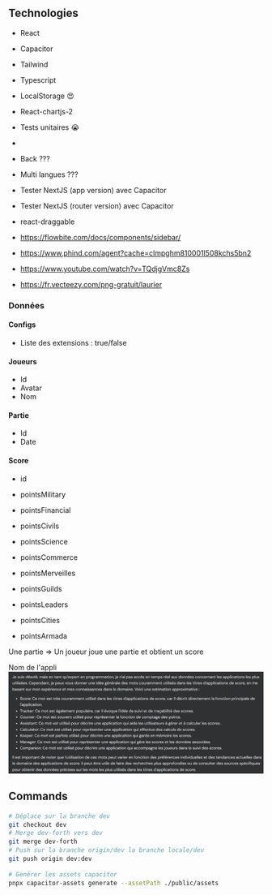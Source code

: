 ## Technologies

- React
- Capacitor
- Tailwind
- Typescript
- LocalStorage 😍
- React-chartjs-2
- Tests unitaires 😭
- 

- Back ???
- Multi langues ???

- Tester NextJS (app version) avec Capacitor
- Tester NextJS (router version) avec Capacitor

- react-draggable
- https://flowbite.com/docs/components/sidebar/
- https://www.phind.com/agent?cache=clmpghm810001l508kchs5bn2
- https://www.youtube.com/watch?v=TQdjgVmc8Zs
- https://fr.vecteezy.com/png-gratuit/laurier

### Données

#### Configs
- Liste des extensions : true/false

#### Joueurs
- Id
- Avatar
- Nom

#### Partie
- Id
- Date

#### Score
- id
- pointsMilitary
- pointsFinancial
- pointsCivils
- pointsScience
- pointsCommerce
- pointsMerveilles
- pointsGuilds

- pointsLeaders
- pointsCities
- pointsArmada

Une partie => Un joueur joue une partie et obtient un score

Nom de l'appli
![Alt text](image.png)


## Commands

```bash
# Déplace sur la branche dev
git checkout dev
# Merge dev-forth vers dev
git merge dev-forth
# Push sur la branche origin/dev la branche locale/dev
git push origin dev:dev
```

```bash
# Genérer les assets capacitor
pnpx capacitor-assets generate --assetPath ./public/assets
```